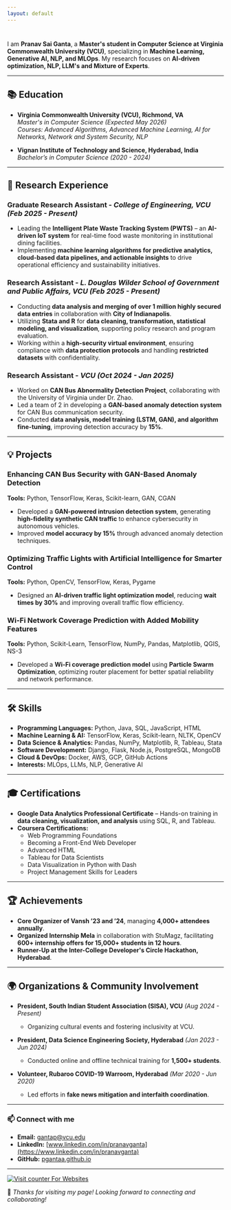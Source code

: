 ```yaml
---
layout: default
---
```


# 

I am **Pranav Sai Ganta**, a **Master's student in Computer Science at Virginia Commonwealth University (VCU)**, specializing in **Machine Learning, Generative AI, NLP, and MLOps**. My research focuses on **AI-driven optimization, NLP, LLM's and Mixture of Experts**.  

---

## 📚 Education  

- **Virginia Commonwealth University (VCU), Richmond, VA**  
  *Master's in Computer Science (Expected May 2026)*  
  *Courses: Advanced Algorithms, Advanced Machine Learning, AI for Networks, Network and System Security, NLP*  

- **Vignan Institute of Technology and Science, Hyderabad, India**  
  *Bachelor’s in Computer Science (2020 - 2024)*  

---

## 🔬 Research Experience  

### **Graduate Research Assistant** - *College of Engineering, VCU* *(Feb 2025 - Present)*  
- Leading the **Intelligent Plate Waste Tracking System (PWTS)** – an **AI-driven IoT system** for real-time food waste monitoring in institutional dining facilities.  
- Implementing **machine learning algorithms for predictive analytics, cloud-based data pipelines, and actionable insights** to drive operational efficiency and sustainability initiatives.

### **Research Assistant** - *L. Douglas Wilder School of Government and Public Affairs, VCU* *(Feb 2025 - Present)*  
- Conducting **data analysis and merging of over 1 million highly secured data entries** in collaboration with **City of Indianapolis**.  
- Utilizing **Stata and R** for **data cleaning, transformation, statistical modeling, and visualization**, supporting policy research and program evaluation.  
- Working within a **high-security virtual environment**, ensuring compliance with **data protection protocols** and handling **restricted datasets** with confidentiality.

### **Research Assistant** - *VCU* *(Oct 2024 - Jan 2025)*  
- Worked on **CAN Bus Abnormality Detection Project**, collaborating with the University of Virginia under Dr. Zhao.  
- Led a team of 2 in developing a **GAN-based anomaly detection system** for CAN Bus communication security.  
- Conducted **data analysis, model training (LSTM, GAN), and algorithm fine-tuning**, improving detection accuracy by **15%**.  

---

## 💡 Projects  

### **Enhancing CAN Bus Security with GAN-Based Anomaly Detection**  
**Tools:** Python, TensorFlow, Keras, Scikit-learn, GAN, CGAN  
- Developed a **GAN-powered intrusion detection system**, generating **high-fidelity synthetic CAN traffic** to enhance cybersecurity in autonomous vehicles.  
- Improved **model accuracy by 15%** through advanced anomaly detection techniques.  

### **Optimizing Traffic Lights with Artificial Intelligence for Smarter Control**  
**Tools:** Python, OpenCV, TensorFlow, Keras, Pygame  
- Designed an **AI-driven traffic light optimization model**, reducing **wait times by 30%** and improving overall traffic flow efficiency.  

### **Wi-Fi Network Coverage Prediction with Added Mobility Features**  
**Tools:** Python, Scikit-Learn, TensorFlow, NumPy, Pandas, Matplotlib, QGIS, NS-3  
- Developed a **Wi-Fi coverage prediction model** using **Particle Swarm Optimization**, optimizing router placement for better spatial reliability and network performance.  

---

## 🛠 Skills  

- **Programming Languages:** Python, Java, SQL, JavaScript, HTML  
- **Machine Learning & AI:** TensorFlow, Keras, Scikit-learn, NLTK, OpenCV  
- **Data Science & Analytics:** Pandas, NumPy, Matplotlib, R, Tableau, Stata  
- **Software Development:** Django, Flask, Node.js, PostgreSQL, MongoDB  
- **Cloud & DevOps:** Docker, AWS, GCP, GitHub Actions  
- **Interests:** MLOps, LLMs, NLP, Generative AI  

---

## 🎓 Certifications  

- **Google Data Analytics Professional Certificate** – Hands-on training in **data cleaning, visualization, and analysis** using SQL, R, and Tableau.  
- **Coursera Certifications:**  
  - Web Programming Foundations  
  - Becoming a Front-End Web Developer  
  - Advanced HTML  
  - Tableau for Data Scientists  
  - Data Visualization in Python with Dash  
  - Project Management Skills for Leaders  

---

## 🏆 Achievements  

- **Core Organizer of Vansh ’23 and ’24**, managing **4,000+ attendees annually**.  
- **Organized Internship Mela** in collaboration with StuMagz, facilitating **600+ internship offers for 15,000+ students in 12 hours**.  
- **Runner-Up at the Inter-College Developer's Circle Hackathon, Hyderabad**.  

---

## 🌍 Organizations & Community Involvement  

- **President, South Indian Student Association (SISA), VCU** *(Aug 2024 - Present)*  
  - Organizing cultural events and fostering inclusivity at VCU.  

- **President, Data Science Engineering Society, Hyderabad** *(Jan 2023 - Jun 2024)*  
  - Conducted online and offline technical training for **1,500+ students**.  

- **Volunteer, Rubaroo COVID-19 Warroom, Hyderabad** *(Mar 2020 - Jun 2020)*  
  - Led efforts in **fake news mitigation and interfaith coordination**.  

---

### 📫 Connect with me  

- **Email:** [gantap@vcu.edu](mailto:gantap@vcu.edu)  
- **LinkedIn:** [www.linkedin.com/in/pranavganta](https://www.linkedin.com/in/pranavganta)  
- **GitHub:** [pgantaa.github.io](https://pgantaa.github.io)  

---

<!-- hitwebcounter Code START -->
<a href="https://www.hitwebcounter.com" target="_blank">
<img src="https://hitwebcounter.com/counter/counter.php?page=19352284&style=0500&nbdigits=4&type=page&initCount=0" title="Counter Widget" Alt="Visit counter For Websites"   border="0" /></a>                    

🚀 *Thanks for visiting my page! Looking forward to connecting and collaborating!*  
